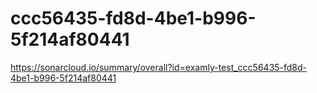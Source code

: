 # ccc56435-fd8d-4be1-b996-5f214af80441
https://sonarcloud.io/summary/overall?id=examly-test_ccc56435-fd8d-4be1-b996-5f214af80441
